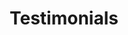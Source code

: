 ---
layout: testimonials
title: Testimonials
permalink: "/testimonials/"
testimonials:
- testimonial: The orders were all organized and we will be handing them out to students
    this morning. We couldn't keep the staff from claiming theirs yesterday afternoon,
    so there are a lot of new pieces of school clothing floating around already. Personally,
    I'm very happy with my order and I can see that others are as well. A big "thank
    you" from all of us goes out to you and your company. You guys make this process
    extremely pain-free.
  name: ''
- name: ''
  testimonial: We received your shipment yesterday for all the Ness gear and the items
    look great!  Staff and students are very excited to sport their new Ness wear.  We
    appreciate working with you.  The process has been very easy from ordering right
    down to distributing items to all students.

---